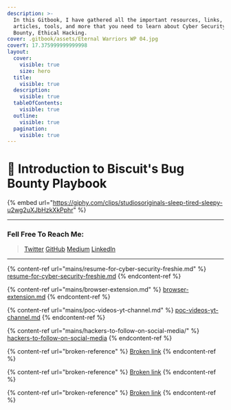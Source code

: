 ```yaml
---
description: >-
  In this Gitbook, I have gathered all the important resources, links, writeups,
  articles, tools, and more that you need to learn about Cyber Security, Bug
  Bounty, Ethical Hacking.
cover: .gitbook/assets/Eternal Warriors WP 04.jpg
coverY: 17.375999999999998
layout:
  cover:
    visible: true
    size: hero
  title:
    visible: true
  description:
    visible: true
  tableOfContents:
    visible: true
  outline:
    visible: true
  pagination:
    visible: true
---
```


# 👋 Introduction to Biscuit's Bug Bounty Playbook



{% embed url="https://giphy.com/clips/studiosoriginals-sleep-tired-sleepy-u2wg2uXJbHzkXkPphr" %}

***

### Fell Free To Reach Me:

> [Twitter](https://x.com/OreoBiscui74046)                    [GitHub](https://github.com/Raunaksplanet)                   [Medium](https://medium.com/@RaunakGupta1922)                    [LinkedIn](https://www.linkedin.com/in/raunak-gupta-772408255/)

***

{% content-ref url="mains/resume-for-cyber-security-freshie.md" %}
[resume-for-cyber-security-freshie.md](mains/resume-for-cyber-security-freshie.md)
{% endcontent-ref %}

{% content-ref url="mains/browser-extension.md" %}
[browser-extension.md](mains/browser-extension.md)
{% endcontent-ref %}

{% content-ref url="mains/poc-videos-yt-channel.md" %}
[poc-videos-yt-channel.md](mains/poc-videos-yt-channel.md)
{% endcontent-ref %}

{% content-ref url="mains/hackers-to-follow-on-social-media/" %}
[hackers-to-follow-on-social-media](mains/hackers-to-follow-on-social-media/)
{% endcontent-ref %}

{% content-ref url="broken-reference" %}
[Broken link](broken-reference)
{% endcontent-ref %}

{% content-ref url="broken-reference" %}
[Broken link](broken-reference)
{% endcontent-ref %}

{% content-ref url="broken-reference" %}
[Broken link](broken-reference)
{% endcontent-ref %}
